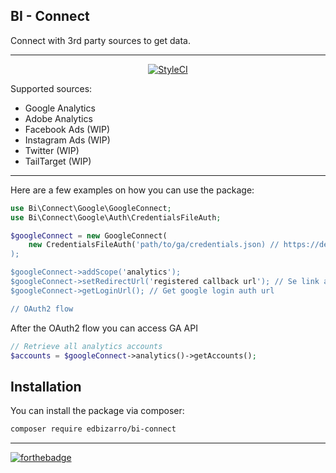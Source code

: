 <p align="center">
  <h2>BI - Connect</h2>
</p>
Connect with 3rd party sources to get data.

---

<p align="center">
    <a href="https://styleci.io/repos/123524313"><img src="https://styleci.io/repos/123524313/shield?branch=master" alt="StyleCI"></a>
</p>

Supported sources:

* Google Analytics
* Adobe Analytics
* Facebook Ads (WIP)
* Instagram Ads (WIP)
* Twitter (WIP)
* TailTarget (WIP)
---

Here are a few examples on how you can use the package:

```php
use Bi\Connect\Google\GoogleConnect;
use Bi\Connect\Google\Auth\CredentialsFileAuth;

$googleConnect = new GoogleConnect(
    new CredentialsFileAuth('path/to/ga/credentials.json) // https://developers.google.com/analytics/devguides/reporting/core/v4/authorization#common_oauth_20_flows
);

$googleConnect->addScope('analytics');
$googleConnect->setRedirectUrl('registered callback url'); // Se link above
$googleConnect->getLoginUrl(); // Get google login auth url

// OAuth2 flow
```

After the OAuth2 flow you can access GA API

```php
// Retrieve all analytics accounts
$accounts = $googleConnect->analytics()->getAccounts();
```

## Installation

You can install the package via composer:

``` bash
composer require edbizarro/bi-connect
```

---

[![forthebadge](http://forthebadge.com/images/badges/contains-cat-gifs.svg)](http://forthebadge.com)
